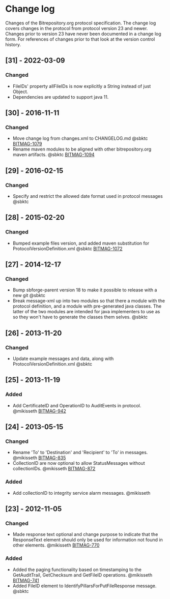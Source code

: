 # Change log
Changes of the Bitrepository.org protocol specification. 
The change log covers changes in the protocol from protocol version 23 and newer. 
Changes prior to version 23 have never been documented in a change log form. For references of changes prior to that look at the version control history.

## [31] - 2022-03-09
### Changed
- FileIDs' property allFileIDs is now explicitly a String instead of just Object. 
- Dependencies are updated to support java 11.

## [30] - 2016-11-11
### Changed
- Move change log from changes.xml to CHANGELOG.md @sbktc [BITMAG-1079](https://sbforge.org/jira/browse/BITMAG-1079)
- Rename maven modules to be aligned with other bitrepository.org maven artifacts. @sbktc [BITMAG-1094](https://sbforge.org/jira/browse/BITMAG-1094)

## [29] - 2016-02-15
### Changed
- Specify and restrict the allowed date format used in protocol messages @sbktc


## [28] - 2015-02-20
### Changed
- Bumped example files version, and added maven substitution for ProtocolVersionDefinition.xml @sbktc [BITMAG-1072](https://sbforge.org/jira/browse/BITMAG-1072)


## [27] - 2014-12-17
### Changed 
 - Bump sbforge-parent version 18 to make it possible to release with a new git @sbktc
 - Break message-xml up into two modules so that there a module with the protocol definition, 
        and a module with pre-generated java classes. 
        The latter of the two modules are intended for java implementers to use as so they won't have 
        to generate the classes them selves. @sbktc


## [26] - 2013-11-20
### Changed
 - Update example messages and data, along with ProtocolVersionDefinition.xml @sbktc


## [25] - 2013-11-19
### Added
 - Add CertificateID and OperationID to AuditEvents in protocol. @mikisseth [BITMAG-942](https://sbforge.org/jira/browse/BITMAG-942)


## [24] - 2013-05-15
### Changed
 - Rename 'To' to 'Destination' and 'Recipient' to 'To' in messages. @mikisseth [BITMAG-835](https://sbforge.org/jira/browse/BITMAG-835)
 - CollectionID are now optional to allow StatusMessages without collectionIDs. @mikisseth [BITMAG-872](https://sbforge.org/jira/browse/BITMAG-872)

### Added
 - Add collectionID to integrity service alarm messages. @mikisseth


## [23] - 2012-11-05
### Changed
 - Made response text optional and change purpose to indicate that the ResponseText element should only
        be used for information not found in other elements. @mikisseth [BITMAG-770](https://sbforge.org/jira/browse/BITMAG-770)

### Added
 - Added the paging functionality based on timestamping to the GetAuditTrail, GetChecksum and GetFileID
        operations. @mikisseth [BITMAG-741](https://sbforge.org/jira/browse/BITMAG-741)
 - Added FileID element to IdentifyPillarsForPutFileResponse message. @sbktc
